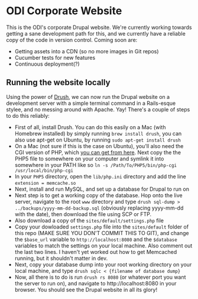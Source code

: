 ODI Corporate Website
=====================

This is the ODI's corporate Drupal website. We're currently working towards getting a sane development path for this, and we currently have a reliable copy of the code in version control. Coming soon are:

* Getting assets into a CDN (so no more images in Git repos)
* Cucumber tests for new features
* Continuous deployment(?)

## Running the website locally

Using the power of [Drush](http://drush.ws), we can now run the Drupal website on a development server with a simple terminal command in a Rails-esque stylee, and no messing around with Apache. Yay! There's a couple of steps to do this reliably:

* First of all, install Drush. You can do this easily on a Mac (with Homebrew installed) by simply running `brew install drush`, you can also use apt-get on Ubuntu, by running `sudo apt-get install drush`
* On a Mac (not sure if this is the case on Ubuntu), you'll also need the CGI version of PHP, which [you can get from here](http://www.aprelium.com/abyssws/php.html#mac). Next copy the the PHP5 file to somewhere on your computer and symlink it into somewhere in your PATH like so `ln -s /Path/To/PHP5/bin/php-cgi /usr/local/bin/php-cgi`
* In your `PHP5` directory, open the `lib/php.ini` directory and add the line `extension = memcache.so`
* Next, install and run MySQL, and set up a database for Drupal to run on
* Next step is to get a working copy of the database. Hop onto the live server, navigate to the root `www` directory and type `drush sql-dump > ../backups/yyyy-mm-dd-backup.sql` (obviously replacing yyyy-mm-dd with the date), then download the file using SCP or FTP.
* Also download a copy of the `sites/default/settings.php` file
* Copy your dowloaded `settings.php` file into the `sites/default` folder of this repo (MAKE SURE YOU DON'T COMMIT THIS TO GIT), and change the `$base_url` variable to `http://localhost:8080` and the `$database` variables to match the settings on your local machine. Also comment out the last two lines. I haven't yet worked out how to get Memcached running, but it shouldn't matter in dev.
* Next, copy your database dump into your root working directory on your local machine, and type `drush sqlc < {filename of database dump}`
* Now, all there is to do is run `drush rs 8080` (or whatever port you want the server to run on), and navigate to http://localhost:8080 in your browser. You should see the Drupal website in all its glory!